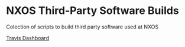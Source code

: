 # NXOS Third-Party Software Builds
Colection of scripts to build third party software used at NXOS

[Travis Dashboard](https://travis-ci.org/nomad-desktop/nxos-third-party-build/branches)  